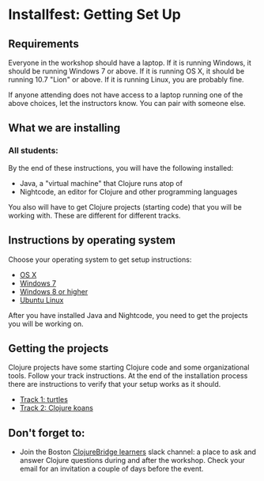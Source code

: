 Installfest: Getting Set Up
===========================

## Requirements

Everyone in the workshop should have a laptop. If it is running Windows, it should be running Windows 7 or above. If it is running OS X, it should be running 10.7 "Lion" or above. If it is running Linux, you are probably fine.

If anyone attending does not have access to a laptop running one of the above choices, let the instructors know. You can pair with someone else.

## What we are installing

### All students:

By the end of these instructions, you will have the following installed:

* Java, a "virtual machine" that Clojure runs atop of
* Nightcode, an editor for Clojure and other programming languages

You also will have to get Clojure projects (starting code) that you will be working with. These are different for different tracks. 

## Instructions by operating system

Choose your operating system to get setup instructions:

* [OS X](setup_osx.md)
* [Windows 7](setup_win7.md)
* [Windows 8 or higher](setup_win8.md)
* [Ubuntu Linux](setup_ubuntu.md)

After you have installed Java and Nightcode, you need to get the projects you will be working on.
 
## Getting the projects

Clojure projects have some starting Clojure code and some organizational tools. Follow your track instructions. At the end of the installation process there are instructions to verify that your setup works as it should.

* [Track 1: turtles](setup_track1.md)
* [Track 2: Clojure koans](setup_track2.md)

## Don't forget to: 

* Join the Boston [ClojureBridge learners](https://clojurebridge-ma.slack.com/messages/learners/team/) slack channel: a place to ask and answer Clojure questions during and after the workshop. Check your email for an invitation a couple of days before the event. 



